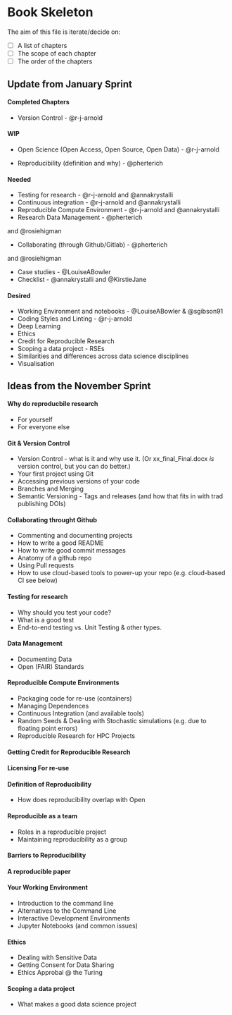 # Book Skeleton
The aim of this file is iterate/decide on:
- [ ] A list of chapters
- [ ] The scope of each chapter 
- [ ] The order of the chapters

## Update from January Sprint



#### Completed Chapters
 
- Version Control - @r-j-arnold



#### WIP
 
- Open Science (Open Access, Open Source, Open Data) - @r-j-arnold
 
- Reproducibility (definition and why) - @pherterich



#### Needed
 
- Testing for research - @r-j-arnold and @annakrystalli
- Continuous integration - @r-j-arnold and @annakrystalli
- Reproducible Compute Environment - @r-j-arnold and @annakrystalli
- Research Data Management - @pherterich

 and @rosiehigman
- Collaborating (through Github/Gitlab) - @pherterich

 and @rosiehigman
- Case studies - @LouiseABowler
- Checklist - @annakrystalli and @KirstieJane



#### Desired

- Working Environment and notebooks - @LouiseABowler & @sgibson91
- Coding Styles and Linting - @r-j-arnold
- Deep Learning
- Ethics
- Credit for Reproducible Research
- Scoping a data project - RSEs
- Similarities and differences across data science disciplines
- Visualisation

## Ideas from the November Sprint

#### Why do reproducbile research
- For yourself
- For everyone else

#### Git & Version Control
- Version Control - what is it and why use it. (Or xx_final_Final.docx *is* version control, but you can do better.)
- Your first project using Git
- Accessing previous versions of your code
- Branches and Merging
- Semantic Versioning - Tags and releases (and how that fits in with trad publishing DOIs)

#### Collaborating throught Github
- Commenting and documenting projects
- How to write a good README
- How to write good commit messages
- Anatomy of a github repo
- Using Pull requests
- How to use cloud-based tools to power-up your repo (e.g. cloud-based CI see below)

#### Testing for research
- Why should you test your code?
- What is a good test
- End-to-end testing vs. Unit Testing & other types.

#### Data Management
- Documenting Data
- Open (FAIR) Standards

#### Reproducible Compute Environments
- Packaging code for re-use (containers)
- Managing Dependences
- Continuous Integration (and available tools)
- Random Seeds & Dealing with Stochastic simulations (e.g. due to floating point errors)
- Reproducible Research for HPC Projects

#### Getting Credit for Reproducible Research

#### Licensing For re-use

#### Definition of Reproducibility
- How does reproducibility overlap with Open

#### Reproducible as a team 
- Roles in a reproducible project
- Maintaining reproducibility as a group

#### Barriers to Reproducibility

#### A reproducible paper

#### Your Working Environment
- Introduction to the command line
- Alternatives to the Command Line
- Interactive Development Environments
- Jupyter Notebooks (and common issues)

#### Ethics
- Dealing with Sensitive Data
- Getting Consent for Data Sharing
- Ethics Approbal @ the Turing

#### Scoping a data project
- What makes a good data science project
